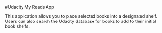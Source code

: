 #Udacity My Reads App

This application allows you to place selected books into a designated shelf. Users can also search the Udacity database for books to add to their initial book shelfs.